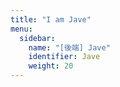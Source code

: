 ```yaml
---
title: "I am Jave"
menu:
  sidebar:
    name: "[後端] Jave"
    identifier: Jave
    weight: 20
---
```

